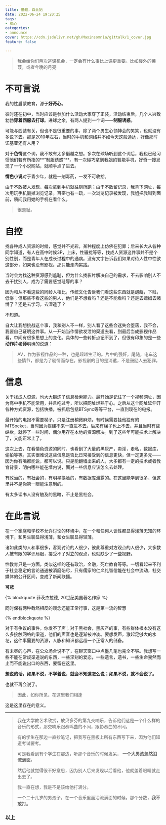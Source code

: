 ```yaml
---
title: 僭越，自此始
date: 2022-06-24 19:20:25
tags:
- 初心
categories:
- announce
cover: https://cdn.jsdelivr.net/gh/Maxinsomnia/gittalk/1_cover.jpg
feature: false

---
```

> 我会给你们两次逃课机会，一定会有什么事比上课更重要。比如楼外的蒹葭，或者今晚的月亮

# 不可言说

我的性启蒙教育，源于**好奇心**。

彼时还在初中，当时应该是参加什么活动大家穿了正装，活动结束后，几个人兴致勃勃**穿着西服去打球**。进球之余，有两人提到一个词——**制服诱惑**。

可能与西装有关，但也不是很重要的事，除了两个男生心领神会的笑笑，也就没有多说下去。那是2010年左右，当时的手机和网络并不如今天这般通达，好像那时诺基亚还有人用？

对于**色情**这个词，我不敢有太多僭越之想。多次在球场听到这个词后，我也已经习惯他们若有所指的**“制服诱惑”**。有一次碰巧拿到我姐的智能手机，好奇一搜发现了一个小说网站，就顺手点了进去。

**情色小说**对于青少年，就是一剂毒药，一发不可收拾。

由于不敢被人发现，每次拿到手机就往厕所跑；由于不敢留记录，我背下网址，每次用玩手机删掉浏览记录。百密也有一疏，一次浏览记录被发现，我姐把我叫到面前，质问我用她的手机在看什么。

> 很羞耻。

# 自控

找各种成人资源的时候，感觉并不光彩，某种程度上仿佛在犯罪；后来长大从各种同学知道，有人在高中时候3P，上床，性骚扰等等，找成人资源这件事并不是个别性别，而是青年人在成长过程中的通病。没有文字告诉我们如果对待人性中性欲这部分，如果也没有影视，那只能走向实践。

当时会为找这种资源感到羞耻，但为什么找影片解决自己的需求，不去影响别人不去干扰别人，成为了需要感觉耻辱的事？

因为和从不看这些的同龄人相比，传统文化告诉我们看这些东西就是龌龊，下贱，低俗；但那些不看这些的男人，他们是不想看吗？还是不能看吗？还是去嫖娼去赌博了？还是去学习，去深造了？

不知道。

自大让我想挑战这个事，我和别人不一样，别人看了这些会迷失会堕落，我不会，我要自己证明这件事。从一开始当作情欲发泄的渠道去看，到最后当成影视作品看，中间有很多思想上的变化。具体的一些转折点记不到了，但很有印象的是一些**动作片老师**明确的说道：

> AV，作为影视作品的一种，也是超越生活的。片中的强奸，尾随，电车这些情节，都是为了剧情而存在。影视剧的目的是消遣，不是鼓励人去犯罪。

# 信息

关于找成人资源，也大大锻炼了信息检索能力。最开始是记住了一个视频网址，因为高中手机不能常用，并且吃过亏，所以把网址烂熟于心。之后从这个网址延伸开各种方式资源，包括快播，被抓后包括BTSync等等平台，一直到现在的电报。

最开始的电报不需要梯子，只是注册稍微麻烦，有时候需要挂他独有的MTSocket，当时因为搭建不来一直进不去。后来有梯子也上不去，并且当时有些纵欲，就停了一些时间，偶尔用存在本地的资源解决。到了这些年可能技术上解决了，又能正常上了。

这次上去，在看情色资源的同时，也看到了大量的黑灰产，卖淫，走私，数据库，偷拍等等。其实很难说这些信息是否比日常接受到的信息更快，但一定更多元——因为你有嘴都能说，都可以说。只是能翻墙出来的人，大多都有一定的技术或者教育背景，明白哪些能在墙内说，面对一些信息应该怎么去处理。

有政治的，有社会的，有明星换脸的，有数据库泄露的。在这里能学到很多，但这里并不是你第一眼能注意到的。

有太多读书人没有触及的黑暗，不止是黑社会。

# 在此言说

在一个家庭和学校不允许讨论的环境中，在一个和任何人谈性都显得浅薄无知的环境下，和男生聊显得浅薄，和女生聊显得轻薄。

诸如此类的人和事很多，客观讨论的人很少，彼此尊重对方观点的人很少，大多数人被有限的学识局限，接受不了对立的观点，也就缺少了一些视野。

性教育只是一方面，类似这样的还有政治，金融，死亡教育等等。一切看起来不利于社会稳定的言论通通被消磨殆尽，只有儒家的仁义礼智信能在社会中流动，社交媒体的公开区间，变成了新闻联播。

**可悲**

{% blockquote 菲茨杰拉德, 20世纪美国著名作家 %}

同时保有两种截然相反的观念还能正常行事，这是第一流的智慧

{% endblockquote %}

对于有争议的事件，你发不了声；对于黑社会，黑灰产的事，有些群体根本没有这么多接触网络的渠道，他们的声音也是逐渐被冲淡。要想发声，激起足够大的水花，这件事需要的资源，人脉和知识都远超一个正常人的储备。

有未尽的心声，在公众场合说不了，在聊天窗口中点墨几笔也完全不够。我想写一些不能在常规渠道说的东西，一些深刻的爱恋，一些遗言，遗书，一些生命戛然而止而不能说出口的东西，要留在这里。

**想说的话，如果不说，不学着说，就会不知道怎么说；如果不说，就不会说了。**

也就不再会说了。

> 因此，如你所见，在这里我们相逢

这是这里存在的意义。

---

> 我在大学教艺术欣赏，放贝多芬的第九交响乐，告诉他们这是一个什么样的音乐的形式，那交响乐跟奏鸣曲的不同，跟协奏曲的不同。
> 
> 有的学生在那边一直抄笔记，把我写在黑板上所有东西写下来，因为他们知道考试要考。
> 
> 可是我看到有个学生在那边，听那个音乐的时候发呆， **一个大男孩忽然泪流满面。**
> 
> 然后他就觉得很不好意思，因为别人后来发现以后看他，他就盖着眼睛就走出去了。
> 
> 我一直在想，我是不是该给他打满分。
> 
> 一个二十几岁的男孩子，在一个音乐里面泪流满面的时候，那个分数，**我不敢打。**

### 以上
